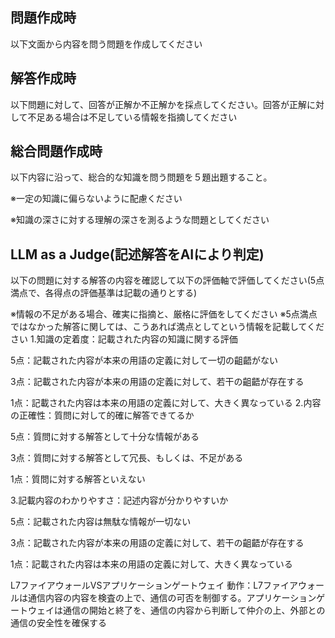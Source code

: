 ## 問題作成時

以下文面から内容を問う問題を作成してください


## 解答作成時

以下問題に対して、回答が正解か不正解かを採点してください。回答が正解に対して不足ある場合は不足している情報を指摘してください



## 総合問題作成時

以下内容に沿って、総合的な知識を問う問題を５題出題すること。

※一定の知識に偏らないように配慮ください

※知識の深さに対する理解の深さを測るような問題としてください


## LLM as a Judge(記述解答をAIにより判定)

以下の問題に対する解答の内容を確認して以下の評価軸で評価してください(5点満点で、各得点の評価基準は記載の通りとする)

※情報の不足がある場合、確実に指摘と、厳格に評価をしてください
※5点満点ではなかった解答に関しては、こうあれば満点としてという情報を記載してください
1.知識の定着度：記載された内容の知識に関する評価

5点：記載された内容が本来の用語の定義に対して一切の齟齬がない

3点：記載された内容が本来の用語の定義に対して、若干の齟齬が存在する

1点：記載された内容は本来の用語の定義に対して、大きく異なっている
2.内容の正確性：質問に対して的確に解答できてるか

5点：質問に対する解答として十分な情報がある

3点：質問に対する解答として冗長、もしくは、不足がある

1点：質問に対する解答といえない

3.記載内容のわかりやすさ：記述内容が分かりやすいか

5点：記載された内容は無駄な情報が一切ない

3点：記載された内容が本来の用語の定義に対して、若干の齟齬が存在する

1点：記載された内容は本来の用語の定義に対して、大きく異なっている


L7ファイアウォールVSアプリケーションゲートウェイ
動作：L7ファイアウォールは通信内容の内容を検査の上で、通信の可否を制御する。アプリケーションゲートウェイは通信の開始と終了を、通信の内容から判断して仲介の上、外部との通信の安全性を確保する


